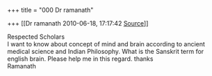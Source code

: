 +++
title = "000 Dr ramanath"

+++
[[Dr ramanath	2010-06-18, 17:17:42 [Source](https://groups.google.com/g/bvparishat/c/R-vJen7YgYg)]]



Respected Scholars  
I want to know about concept of mind and brain according to ancient  
medical science and Indian Philosophy. What is the Sanskrit term for  
english brain. Please help me in this regard. thanks  
Ramanath

